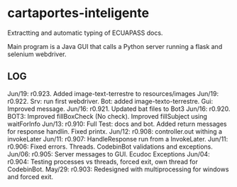 # cartaportes-inteligente
Extractting and automatic typing of ECUAPASS docs.

Main program is a Java GUI that calls a Python server running a flask and selenium webdriver.

## LOG
Jun/19: r0.923. Added image-text-terrestre to resources/images
Jun/19: r0.922. Srv: run first webdriver. Bot: added image-texto-terrestre. Gui: Improved message.
Jun/16: r0.921. Updated bat files to Bot3
Jun/16: r0.920. BOT3: Improved fillBoxCheck (No check). Improved fillSubject using waitForInfo
Jun/13: r0.910: Full Test: docs and bot. Added return messages for response handlin. Fixed printx.
Jun/12: r0.908: controller.out withing a invokeLater
Jun/11: r0.907: HandleResponse run from a InvokeLater.
Jun/11: r0.906: Fixed errors. Threads. CodebinBot validations and exceptions.
Jun/06: r0.905: Server messages to GUI. Ecudoc Exceptions 
Jun/04: r0.904: Testing processes vs threads, forced exit, own thread for CodebinBot.
May/29: r0.903: Redesigned with multiprocessing for windows and forced exit.

